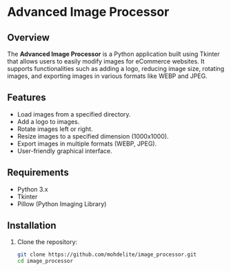 # Advanced Image Processor

## Overview

The **Advanced Image Processor** is a Python application built using Tkinter that allows users to easily modify images for eCommerce websites. It supports functionalities such as adding a logo, reducing image size, rotating images, and exporting images in various formats like WEBP and JPEG.

## Features

- Load images from a specified directory.
- Add a logo to images.
- Rotate images left or right.
- Resize images to a specified dimension (1000x1000).
- Export images in multiple formats (WEBP, JPEG).
- User-friendly graphical interface.

## Requirements

- Python 3.x
- Tkinter
- Pillow (Python Imaging Library)

## Installation

1. Clone the repository:
   ```bash
   git clone https://github.com/mohdelite/image_processor.git
   cd image_processor
